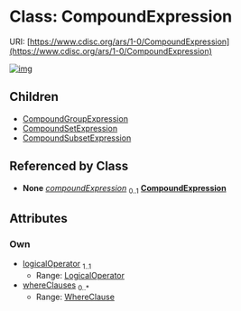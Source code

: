 
# Class: CompoundExpression




URI: [https://www.cdisc.org/ars/1-0/CompoundExpression](https://www.cdisc.org/ars/1-0/CompoundExpression)


[![img](https://yuml.me/diagram/nofunky;dir:TB/class/[WhereClause],[CompoundSubsetExpression],[CompoundSetExpression],[CompoundGroupExpression],[WhereClause]<whereClauses%200..*-++[CompoundExpression&#124;logicalOperator:LogicalOperator],[WhereClause]++-%20compoundExpression%200..1>[CompoundExpression],[CompoundExpression]^-[CompoundSubsetExpression],[CompoundExpression]^-[CompoundSetExpression],[CompoundExpression]^-[CompoundGroupExpression])](https://yuml.me/diagram/nofunky;dir:TB/class/[WhereClause],[CompoundSubsetExpression],[CompoundSetExpression],[CompoundGroupExpression],[WhereClause]<whereClauses%200..*-++[CompoundExpression&#124;logicalOperator:LogicalOperator],[WhereClause]++-%20compoundExpression%200..1>[CompoundExpression],[CompoundExpression]^-[CompoundSubsetExpression],[CompoundExpression]^-[CompoundSetExpression],[CompoundExpression]^-[CompoundGroupExpression])

## Children

 * [CompoundGroupExpression](CompoundGroupExpression.md)
 * [CompoundSetExpression](CompoundSetExpression.md)
 * [CompoundSubsetExpression](CompoundSubsetExpression.md)

## Referenced by Class

 *  **None** *[compoundExpression](compoundExpression.md)*  <sub>0..1</sub>  **[CompoundExpression](CompoundExpression.md)**

## Attributes


### Own

 * [logicalOperator](logicalOperator.md)  <sub>1..1</sub>
     * Range: [LogicalOperator](LogicalOperator.md)
 * [whereClauses](whereClauses.md)  <sub>0..\*</sub>
     * Range: [WhereClause](WhereClause.md)
